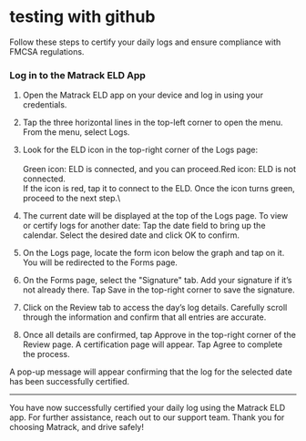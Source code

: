 # testing with github

Follow these steps to certify your daily logs and ensure compliance with FMCSA regulations.

### **Log in to the Matrack ELD App**

1. Open the Matrack ELD app on your device and log in using your credentials.
2. Tap the three horizontal lines in the top-left corner to open the menu. From the menu, select Logs.
3. Look for the ELD icon in the top-right corner of the Logs page:\
   \
   Green icon: ELD is connected, and you can proceed.Red icon: ELD is not connected.\
   If the icon is red, tap it to connect to the ELD. Once the icon turns green, proceed to the next step.\

4. The current date will be displayed at the top of the Logs page. To view or certify logs for another date: Tap the date field to bring up the calendar. Select the desired date and click OK to confirm.
5. On the Logs page, locate the form icon below the graph and tap on it. You will be redirected to the Forms page.
6. On the Forms page, select the "Signature" tab. Add your signature if it’s not already there. Tap Save in the top-right corner to save the signature.
7. Click on the Review tab to access the day’s log details. Carefully scroll through the information and confirm that all entries are accurate.
8. Once all details are confirmed, tap Approve in the top-right corner of the Review page. A certification page will appear. Tap Agree to complete the process.

A pop-up message will appear confirming that the log for the selected date has been successfully certified.

***

You have now successfully certified your daily log using the Matrack ELD app. For further assistance, reach out to our support team. Thank you for choosing Matrack, and drive safely!
